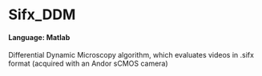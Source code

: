 # Sifx_DDM
#### Language: Matlab
Differential Dynamic Microscopy algorithm, which evaluates videos in .sifx format (acquired with an Andor sCMOS camera)
